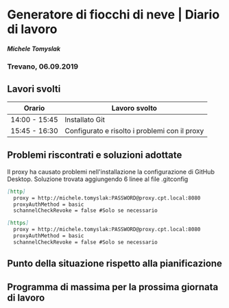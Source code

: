

# Generatore di fiocchi di neve | Diario di lavoro
##### Michele Tomyslak
### Trevano, 06.09.2019

## Lavori svolti


|Orario        |Lavoro svolto                 |
|--------------|------------------------------|
|14:00 - 15:45 |Installato Git          |
|15:45 - 16:30 |Configurato e risolto i problemi con il proxy                          |

##  Problemi riscontrati e soluzioni adottate
Il proxy ha causato problemi nell'installazione la configurazione di GitHub Desktop.
Soluzione trovata aggiungendo 6 linee al file .gitconfig
```markdown
[http]
  proxy = http://michele.tomyslak:PASSWORD@proxy.cpt.local:8080
  proxyAuthMethod = basic
  schannelCheckRevoke = false #Solo se necessario

[https]
  proxy = http://michele.tomyslak:PASSWORD@proxy.cpt.local:8080
  proxyAuthMethod = basic
  schannelCheckRevoke = false #Solo se necessario
```

##  Punto della situazione rispetto alla pianificazione


## Programma di massima per la prossima giornata di lavoro
